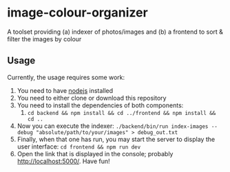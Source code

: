 # image-colour-organizer
A toolset providing (a) indexer of photos/images and (b) a frontend to sort &amp; filter the images by colour

## Usage

Currently, the usage requires some work:

1. You need to have [nodejs](https://nodejs.org/en/) installed
2. You need to either clone or download this repository
3. You need to install the dependencies of both components:
   1. `cd backend && npm install && cd ../frontend && npm install && cd ..`
4. Now you can execute the indexer: `./backend/bin/run index-images --debug "absolute/path/to/your/images" > debug_out.txt`
5. Finally, when that one has run, you may start the server to display the user interface: `cd frontend && npm run dev`
6. Open the link that is displayed in the console; probably [http://localhost:5000/](http://localhost:5000/). Have fun!


